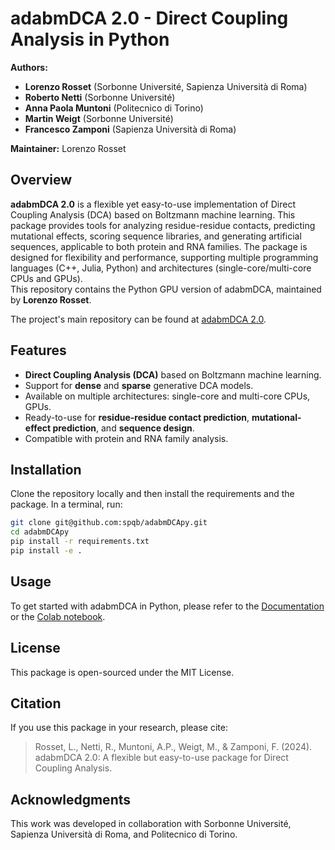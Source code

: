 # adabmDCA 2.0 - Direct Coupling Analysis in Python

**Authors:**  
- **Lorenzo Rosset** (Sorbonne Université, Sapienza Università di Roma)
- **Roberto Netti** (Sorbonne Université)
- **Anna Paola Muntoni** (Politecnico di Torino)
- **Martin Weigt** (Sorbonne Université)
- **Francesco Zamponi** (Sapienza Università di Roma)
  
**Maintainer:** Lorenzo Rosset

## Overview

**adabmDCA 2.0** is a flexible yet easy-to-use implementation of Direct Coupling Analysis (DCA) based on Boltzmann machine learning. This package provides tools for analyzing residue-residue contacts, predicting mutational effects, scoring sequence libraries, and generating artificial sequences, applicable to both protein and RNA families. The package is designed for flexibility and performance, supporting multiple programming languages (C++, Julia, Python) and architectures (single-core/multi-core CPUs and GPUs).  
This repository contains the Python GPU version of adabmDCA, maintained by **Lorenzo Rosset**.

The project's main repository can be found at [adabmDCA 2.0](https://github.com/spqb/adabmDCA.git).

## Features

- **Direct Coupling Analysis (DCA)** based on Boltzmann machine learning.
- Support for **dense** and **sparse** generative DCA models.
- Available on multiple architectures: single-core and multi-core CPUs, GPUs.
- Ready-to-use for **residue-residue contact prediction**, **mutational-effect prediction**, and **sequence design**.
- Compatible with protein and RNA family analysis.

## Installation
Clone the repository locally and then install the requirements and the package. In a terminal, run:

```bash
git clone git@github.com:spqb/adabmDCApy.git
cd adabmDCApy
pip install -r requirements.txt
pip install -e .
```

## Usage

To get started with adabmDCA in Python, please refer to the [Documentation](https://spqb.github.io/adabmDCApy/) or the [Colab notebook](https://colab.research.google.com/drive/1l5e1W8pk4cB92JAlBElLzpkEk6Hdjk7B?usp=sharing).

## License

This package is open-sourced under the MIT License.

## Citation

If you use this package in your research, please cite:

> Rosset, L., Netti, R., Muntoni, A.P., Weigt, M., & Zamponi, F. (2024). adabmDCA 2.0: A flexible but easy-to-use package for Direct Coupling Analysis.

## Acknowledgments

This work was developed in collaboration with Sorbonne Université, Sapienza Università di Roma, and Politecnico di Torino.


